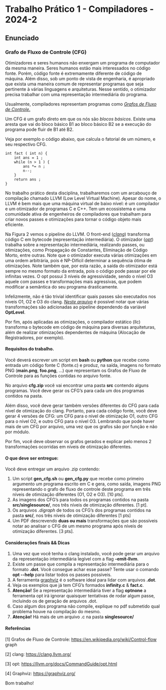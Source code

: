 #  Trabalho Prático 1 - Compiladores - 2024-2

## Enunciado

### **Grafo de Fluxo de Controle (CFG)**

Otimizadores e seres humanos não enxergam um programa de computador da mesma maneira. Seres humanos estão mais interessados no código fonte. Porém, código fonte é extremamente diferente
de código de máquina. Além disso, sob um ponto de vista de engenharia, é apropriado que exista uma maneira comum de representar programas que seja pertinente à várias linguagens e arquiteturas.
Nesse sentido, o otimizador precisa trabalhar com uma representação intermediária do programa.

Usualmente, compiladores representam programas como [_Grafos de Fluxo de Controle_.](https://en.wikipedia.org/wiki/Control-flow_graph)

Um CFG é um grafo direto em que os nós são _blocos básicos_. Existe uma aresta que vai do bloco básico B1 ao bloco básico B2 se a execução do programa pode fluir de B1 até B2.

Veja por exemplo o código abaixo, que calcula o fatorial de um número, e seu respectivo CFG.

```
int fact ( int n) {
    int ans = 1 ;
    while (n > 1 ) {
        ans *= n ;
        n--;
    }
    return ans ;
}
```

No trabalho prático desta disciplina, trabalharemos com um arcabouço de compilação chamado LLVM (Low Level Virtual Machine). Apesar do nome, o LLVM é bem mais que uma máquina virtual de baixo nível: é um compilador e um otimizador de programas C e C++. Tem um ecossistema e uma comunidade ativa de engenheiros de compiladores que trabalham para criar novos passes e otimizações para tornar o código objeto mais eficiente.

Na Figura 2 vemos o pipeline do LLVM. O front-end ([_clang_](https://clang.llvm.org/)) transforma código C em bytecode (representação intermediária). O otimizador ([_opt_](https://llvm.org/docs/CommandGuide/opt.html)) trabalha sobre a representação intermediária, realizando passes, ou otimizações, como Propagação de Constantes, Eliminação de Código Morto, entre outras. Note que o otimizador executa várias otimizações em uma ordem arbitrária, pois é NP-Difícil determinar a sequência ótima de otimizações. Note também que, por esta razão, a saı́da do otimizador está sempre no mesmo formato da entrada, pois o código pode passar por ele infinitas vezes. O opt possui 3 níveis de agressividade, sendo o nível O3 aquele com passes e transformações mais agressivas, que podem modificar a semântica do seu programa drasticamente.

Infelizmente, não é tão trivial identificar quais passes são executados nos níveis O1, O2 e O3 do clang. [_Neste arquivo_](https://github.com/llvm-mirror/llvm/blob/master/lib/Transforms/IPO/PassManagerBuilder.cpp) é possível notar que várias transformações são adicionadas ao pipeline dependendo da variável **OptLevel**.

Por fim, após aplicadas as otimizações, o compilador estático (llc) transforma o bytecode em código de máquina para diversas arquiteturas, além de realizar otimizações dependentes de máquina (Alocação de Registradores, por exemplo).

#### **Requisitos do trabalho.**

Você deverá escrever um script em **bash** ou **python** que recebe como entrada um código fonte C (fonte.c) e produz, na saı́da, imagens no formato PNG (**main.png**, **foo.png**, ...) que representam os Grafos de Fluxo de Controle para as funções contidas no arquivo fonte.

No arquivo **cfg.zip** você vai encontrar uma pasta **src** contendo alguns programas. Você deve gerar os CFG’s para cada um dos programas contidos na pasta.

Além disso, você deve gerar também versões diferentes do CFG para cada nível de otimização do clang. Portanto, para cada código fonte, você deve gerar 4 versões de CFG: um CFG para o nível de otimização O1, outro CFG para o nível O2, e outro CFG para o nível O3. Lembrando que pode haver mais de um CFG por arquivo, uma vez que os grafos são por função e não por módulo.

Por fim, você deve observar os grafos gerados e explicar pelo menos 2 transformações ocorridas em níveis de otimização diferentes.

#### O que deve ser entregue:

Você deve entregar um arquivo .zip contendo:

1. Um script **gen_cfg.sh** ou **gen_cfg.py** que recebe como primeiro argumento um programa escrito em C e gera, como saı́da, imagens PNG representando o grafo de fluxo de controle deste programa em três níveis de otimização diferentes (O1, O2 e O3). [10 pts].
2. As imagens dos CFG’s para todos os programas contidos na pasta **src/singlesource/**, nos três níveis de otimização diferentes. [1 pt].
3. Os arquivos _.digraph_ de todos os CFG’s dos programas contidos na pasta **src/**, nos três níveis de otimização diferentes [1 pts]
4. Um PDF descrevendo **duas ou mais** transformações que são possíveis notar ao analisar o CFG de um mesmo programa após níveis de otimização diferentes. [3 pts].

#### **Considerações finais && Dicas**

1. Uma vez que você tenha o clang instalado, você pode gerar um arquivo da representação intermediária legível com a flag **-emit-llvm**.
2. Existe um passe que compila a representação intermediária para o formato **.dot**. Você consegue achar esse passe? Tente usar o comando **opt --help** para listar todos os passes possíveis.
3. A ferramenta [graphviz](https://graphviz.org/) é o software ideal para lidar com arquivos **.dot**.
4. Veja os exemplos que já tem CFG’s formados **infinity.c** & **fact.c**.
5. **Atenção!** Se a representação intermediária tiver a flag **optnone** a ferramenta opt irá ignorar quaisquer tentativas de rodar algum passe, incluindo os de geração de arquivos .dot.
6. Caso algum dos programa não compile, explique no pdf submetido qual problema houve na compilação do mesmo.
7. **Atenção!** Há mais de um arquivo .c na pasta **singlesource/**

#### **Referências**

[1] Grafos de Fluxo de Controle: https://en.wikipedia.org/wiki/Control-flow graph

[2] clang: https://clang.llvm.org/

[3] opt: https://llvm.org/docs/CommandGuide/opt.html

[4] Graphviz: https://graphviz.org/

Bom trabalho!